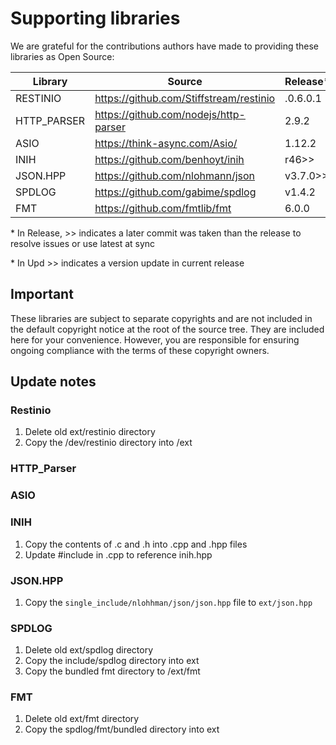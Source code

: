 # Supporting libraries

We are grateful for the contributions authors have made to providing these libraries as Open Source:

| Library | Source | Release* | Commit | Upd |
| ------- | ------- | ------ | -------| -------|
RESTINIO | https://github.com/Stiffstream/restinio | .0.6.0.1 |  74ebb558748dde009f57d2d9670ab970e9db9fb1 |*| 
HTTP_PARSER | https://github.com/nodejs/http-parser | 2.9.2 | 5c17dad400e45c5a442a63f250fff2638d144682 ||
ASIO | https://think-async.com/Asio/ | 1.12.2 | N/A ||
INIH | https://github.com/benhoyt/inih | r46>> | 0a87bf16693e35ed172ce8738404d9acd9545a5a |*| 
JSON.HPP | https://github.com/nlohmann/json | v3.7.0>> | f272ad533d32a40a3b2154a76f1ae9a45eacd6d3 |*|
SPDLOG | https://github.com/gabime/spdlog |  v1.4.2 | 1549ff12f1aa61ffc4d9a8727c519034724392a0 |*| 
FMT | https://github.com/fmtlib/fmt | 6.0.0 | Uses spdlog bundled version - see notes |*| 

\* In Release, \>\> indicates a later commit was taken than the release to resolve issues or use latest at sync

\* In Upd \>\> indicates a version update in current release

## Important
These libraries are subject to separate copyrights and are not included in the default copyright notice
at the root of the source tree. They are included here for your convenience. However, you are responsible for
ensuring ongoing compliance with the terms of these copyright owners.

## Update notes

### Restinio
1. Delete old ext/restinio directory
2. Copy the /dev/restinio directory into /ext
### HTTP_Parser

### ASIO
### INIH
1. Copy the contents of .c and .h into .cpp and .hpp files
2. Update #include in .cpp to reference inih.hpp

### JSON.HPP
1. Copy the `single_include/nlohhman/json/json.hpp` file to `ext/json.hpp`

### SPDLOG
1. Delete old ext/spdlog directory
2. Copy the include/spdlog directory into ext
3. Copy the bundled fmt directory to /ext/fmt

### FMT
1. Delete old ext/fmt directory
2. Copy the spdlog/fmt/bundled directory into ext

